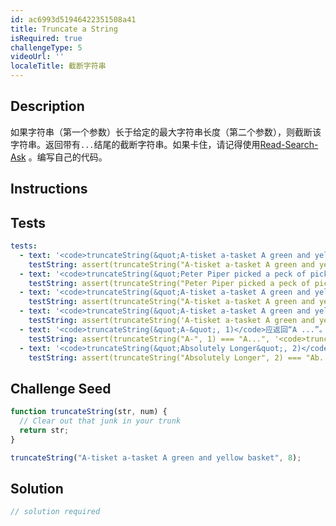 ```yaml
---
id: ac6993d51946422351508a41
title: Truncate a String
isRequired: true
challengeType: 5
videoUrl: ''
localeTitle: 截断字符串
---
```


## Description
<section id="description">如果字符串（第一个参数）长于给定的最大字符串长度（第二个参数），则截断该字符串。返回带有<code>...</code>结尾的截断字符串。如果卡住，请记得使用<a href="http://forum.freecodecamp.org/t/how-to-get-help-when-you-are-stuck/19514" target="_blank">Read-Search-Ask</a> 。编写自己的代码。 </section>

## Instructions
<section id="instructions">
</section>

## Tests
<section id='tests'>

```yml
tests:
  - text: '<code>truncateString(&quot;A-tisket a-tasket A green and yellow basket&quot;, 8)</code>应该返回“A-tisket ......”。'
    testString: assert(truncateString("A-tisket a-tasket A green and yellow basket", 8) === "A-tisket...", '<code>truncateString("A-tisket a-tasket A green and yellow basket", 8)</code> should return "A-tisket...".');
  - text: '<code>truncateString(&quot;Peter Piper picked a peck of pickled peppers&quot;, 11)</code>应该回归“Peter Piper ......”。'
    testString: assert(truncateString("Peter Piper picked a peck of pickled peppers", 11) === "Peter Piper...", '<code>truncateString("Peter Piper picked a peck of pickled peppers", 11)</code> should return "Peter Piper...".');
  - text: '<code>truncateString(&quot;A-tisket a-tasket A green and yellow basket&quot;, &quot;A-tisket a-tasket A green and yellow basket&quot;.length)</code>应该返回“A-tisket a-tasket A green and yellow basket”。'
    testString: assert(truncateString("A-tisket a-tasket A green and yellow basket", "A-tisket a-tasket A green and yellow basket".length) === "A-tisket a-tasket A green and yellow basket", '<code>truncateString("A-tisket a-tasket A green and yellow basket", "A-tisket a-tasket A green and yellow basket".length)</code> should return "A-tisket a-tasket A green and yellow basket".');
  - text: '<code>truncateString(&quot;A-tisket a-tasket A green and yellow basket&quot;, &quot;A-tisket a-tasket A green and yellow basket&quot;.length + 2)</code>应返回“A-tisket a-tasket A green and yellow basket”。'
    testString: assert(truncateString('A-tisket a-tasket A green and yellow basket', 'A-tisket a-tasket A green and yellow basket'.length + 2) === 'A-tisket a-tasket A green and yellow basket', '<code>truncateString("A-tisket a-tasket A green and yellow basket", "A-tisket a-tasket A green and yellow basket".length + 2)</code> should return "A-tisket a-tasket A green and yellow basket".');
  - text: '<code>truncateString(&quot;A-&quot;, 1)</code>应返回“A ...”。'
    testString: assert(truncateString("A-", 1) === "A...", '<code>truncateString("A-", 1)</code> should return "A...".');
  - text: '<code>truncateString(&quot;Absolutely Longer&quot;, 2)</code>应返回“Ab ...”。'
    testString: assert(truncateString("Absolutely Longer", 2) === "Ab...", '<code>truncateString("Absolutely Longer", 2)</code> should return "Ab...".');

```

</section>

## Challenge Seed
<section id='challengeSeed'>

<div id='js-seed'>

```js
function truncateString(str, num) {
  // Clear out that junk in your trunk
  return str;
}

truncateString("A-tisket a-tasket A green and yellow basket", 8);

```

</div>



</section>

## Solution
<section id='solution'>

```js
// solution required
```
</section>
